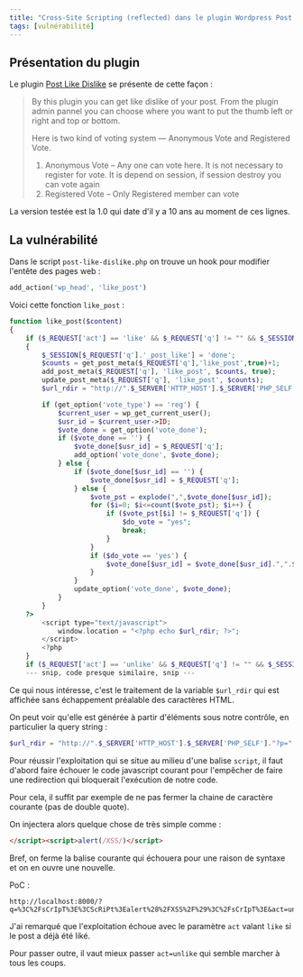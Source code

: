 ```yaml
---
title: "Cross-Site Scripting (reflected) dans le plugin Wordpress Post Like Dislike"
tags: [vulnérabilité]
---
```


## Présentation du plugin

Le plugin [Post Like Dislike](https://wordpress.org/plugins/post-like-dislike/) se présente de cette façon :

> By this plugin you can get like dislike of your post.
> From the plugin admin pannel you can choose where you want to put the thumb left or right and top or bottom.
> 
> Here is two kind of voting system — Anonymous Vote and Registered Vote.
> 1) Anonymous Vote – Any one can vote here. It is not necessary to register for vote. It is depend on session, if session destroy you can vote again
> 2) Registered Vote – Only Registered member can vote

La version testée est la 1.0 qui date d'il y a 10 ans au moment de ces lignes.

## La vulnérabilité

Dans le script `post-like-dislike.php` on trouve un hook pour modifier l'entête des pages web :

```php
add_action('wp_head', 'like_post')
```

Voici cette fonction `like_post` :

```php
function like_post($content)
{
    if ($_REQUEST['act'] == 'like' && $_REQUEST['q'] != "" && $_SESSION[$_REQUEST['q'].'_post_like'] == "")                   
    {
        $_SESSION[$_REQUEST['q'].'_post_like'] = 'done';
        $counts = get_post_meta($_REQUEST['q'],'like_post',true)+1;
        add_post_meta($_REQUEST['q'], 'like_post', $counts, true);
        update_post_meta($_REQUEST['q'], 'like_post', $counts);
        $url_rdir = "http://".$_SERVER['HTTP_HOST'].$_SERVER['PHP_SELF']."?p=".$_REQUEST['q'];

        if (get_option('vote_type') == 'reg') {
            $current_user = wp_get_current_user();
            $usr_id = $current_user->ID;
            $vote_done = get_option('vote_done');
            if ($vote_done == '') {
                $vote_done[$usr_id] = $_REQUEST['q'];
                add_option('vote_done', $vote_done);
            } else {
                if ($vote_done[$usr_id] == '') {
                    $vote_done[$usr_id] = $_REQUEST['q'];
                } else {
                    $vote_pst = explode(",",$vote_done[$usr_id]);
                    for ($i=0; $i<=count($vote_pst); $i++) {
                        if ($vote_pst[$i] != $_REQUEST['q']) {
                            $do_vote = "yes";
                            break;
                        }
                    }                                                                                                  
                    if ($do_vote == 'yes') {
                        $vote_done[$usr_id] = $vote_done[$usr_id].",".$_REQUEST['q'];
                    }
                }
                update_option('vote_done', $vote_done);
            }
        }
    ?>
        <script type="text/javascript">
            window.location = "<?php echo $url_rdir; ?>";
        </script>
        <?php
    }
    if ($_REQUEST['act'] == 'unlike' && $_REQUEST['q'] != "" && $_SESSION[$_REQUEST['p'].'_post_like'] == "") {
    --- snip, code presque similaire, snip ---
```

Ce qui nous intéresse, c'est le traitement de la variable `$url_rdir` qui est affichée sans échappement préalable des caractères HTML.

On peut voir qu'elle est générée à partir d'éléments sous notre contrôle, en particulier la query string :

```php
$url_rdir = "http://".$_SERVER['HTTP_HOST'].$_SERVER['PHP_SELF']."?p=".$_REQUEST['q'];
```

Pour réussir l'exploitation qui se situe au milieu d'une balise `script`, il faut d'abord faire échouer le code javascript courant pour l'empêcher de faire une redirection qui bloquerait l'exécution de notre code.

Pour cela, il suffit par exemple de ne pas fermer la chaine de caractère courante (pas de double quote).

On injectera alors quelque chose de très simple comme :

```html
</script><script>alert(/XSS/)</script>
```

Bref, on ferme la balise courante qui échouera pour une raison de syntaxe et on en ouvre une nouvelle.

PoC :

```
http://localhost:8000/?q=%3C%2FsCrIpT%3E%3CScRiPt%3Ealert%28%2FXSS%2F%29%3C%2FsCrIpT%3E&act=unlike
```

J'ai remarqué que l'exploitation échoue avec le paramètre `act` valant `like` si le post a déjà été liké.

Pour passer outre, il vaut mieux passer `act=unlike` qui semble marcher à tous les coups.
